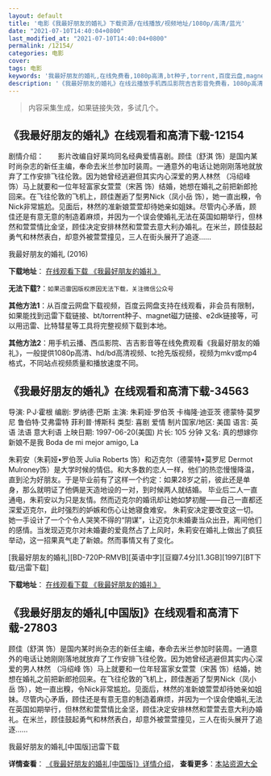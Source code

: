 ```yaml
---
layout: default
title: '电影《我最好朋友的婚礼》下载资源/在线播放/视频地址/1080p/高清/蓝光'
date: "2021-07-10T14:40:04+0800"
last_modified_at: "2021-07-10T14:40:04+0800"
permalink: /12154/
categories: 电影
cover:
tags: 电影
keywords: '我最好朋友的婚礼,在线免费看,1080p高清,bt种子,torrent,百度云盘,magnet,磁力链,迅雷下载资源'
description: '《我最好朋友的婚礼》在线云播放手机西瓜影院吉吉影音免费看，1080p高清bd/hd未删减完整版和tc抢先枪版，mkv/mp4格式，附带bt/torrent种子、magnet/磁力链、百度云盘、网盘资源迅雷下载链接'
---
```


>内容采集生成，如果链接失效，多试几个。


## 《我最好朋友的婚礼》在线观看和高清下载-12154

剧情介绍：　　影片改编自好莱坞同名经典爱情喜剧。顾佳（舒淇 饰）是国内某时尚杂志的新任主编，奉命去米兰参加时装周。一通意外的电话让她刚刚落地就放弃了工作安排飞往伦敦。因为她曾经逃避但其实内心深爱的男人林然 （冯绍峰 饰）马上就要和一位年轻富家女萱萱（宋茜 饰）结婚，她想在婚礼之前把新郎抢回来。在飞往伦敦的飞机上，顾佳邂逅了型男Nick（凤小岳 饰），她一直出糗，令Nick非常尴尬。见面后，林然的准新娘萱萱却待她亲如姐妹。尽管内心矛盾，顾佳还是有意无意的制造着麻烦，并因为一个误会使婚礼无法在英国如期举行，但林然和萱萱情比金坚，顾佳决定安排林然和萱萱去意大利办婚礼。在米兰，顾佳鼓起勇气和林然表白，却意外被萱萱撞见，三人在街头展开了追逐……


我最好朋友的婚礼 (2016)

**下载地址**： [在线观看下载 《我最好朋友的婚礼》](https://www.btbtdy.me/btdy/dy7188.html) 


**无法下载?**：`如果迅雷因版权原因无法下载，关注微信公众号 `

**其他方法1**：从百度云网盘下载视频，百度云网盘支持在线观看，非会员有限制，如果能找到迅雷下载链接、bt/torrent种子、magnet磁力链接、e2dk链接等，可以用迅雷、比特彗星等工具将完整视频下载到本地。

**其他方法2**：用手机云播、西瓜影院、吉吉影音等在线免费观看《我最好朋友的婚礼》，一般提供1080p高清、hd/bd高清视频、tc抢先版视频，视频为mkv或mp4格式，不同站点视频质量和播放速度不同。


## 《我最好朋友的婚礼》在线观看和高清下载-34563

导演: P·J·霍根 编剧: 罗纳德·巴斯 主演: 朱莉娅·罗伯茨 卡梅隆·迪亚茨 德蒙特·莫罗尼 鲁伯特·艾弗雷特 菲利普·博斯科 类型: 喜剧 爱情 制片国家/地区: 美国 语言: 英语 法语 意大利语 上映日期: 1997-06-20(美国) 片长: 105 分钟 又名: 真的想嫁你 新娘不是我 Boda de mi mejor amigo, La

朱莉安（朱莉娅•罗伯茨 Julia Roberts 饰）和迈克尔（德蒙特•莫罗尼 Dermot Mulroney饰）是大学时候的情侣。和大多数的恋人一样，他们的热恋慢慢降温，直到沦为好朋友。于是毕业前有了这样一个约定：如果28岁之前，彼此还是单身，那么就明证了他俩是天造地设的一对，到时候两人就结婚。 毕业后二人一直通电，朱莉安以为只是友情。然而迈克尔的婚讯却让她如梦初醒——自己一直都还深爱迈克尔，此时强烈的妒嫉和伤心让她寝食难安。 朱莉安决定要改变这一切。她一手设计了一个个令人哭笑不得的“阴谋”，让迈克尔未婚妻当众出丑，离间他们的感情。当发现迈克尔对未婚妻的爱竟然占了上风时，朱莉安在婚礼上做出了疯狂举动，这一招果真气走了新娘。然而事情又有了变化。


[我最好朋友的婚礼][BD-720P-RMVB][英语中字][豆瓣7.4分][1.3GB][1997][BT下载/迅雷下载]

**下载地址**： [在线观看下载 《我最好朋友的婚礼》](https://www.btdx8.com/torrent/my_best_friends_wedding_1997.html) 


## 《我最好朋友的婚礼[中国版]》在线观看和高清下载-27803

顾佳（舒淇 饰）是国内某时尚杂志的新任主编，奉命去米兰参加时装周。一通意外的电话让她刚刚落地就放弃了工作安排飞往伦敦。因为她曾经逃避但其实内心深爱的男人林然 （冯绍峰 饰）马上就要和一位年轻富家女萱萱（宋茜 饰）结婚，她想在婚礼之前把新郎抢回来。在飞往伦敦的飞机上，顾佳邂逅了型男Nick（凤小岳 饰），她一直出糗，令Nick非常尴尬。见面后，林然的准新娘萱萱却待她亲如姐妹。尽管内心矛盾，顾佳还是有意无意的制造着麻烦，并因为一个误会使婚礼无法在英国如期举行，但林然和萱萱情比金坚，顾佳决定安排林然和萱萱去意大利办婚礼。在米兰，顾佳鼓起勇气和林然表白，却意外被萱萱撞见，三人在街头展开了追逐……


我最好朋友的婚礼[中国版]迅雷下载

**详情查看**： [《我最好朋友的婚礼[中国版]》详情介绍](/movie/27803/)， **查看更多**：[本站资源大全](/movie/t/all/)

